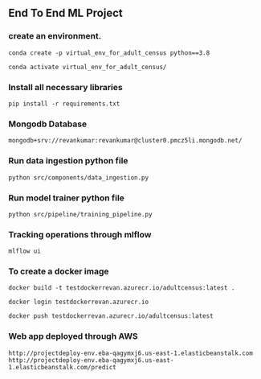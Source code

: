 ## End To End ML Project

### create an environment.
```
conda create -p virtual_env_for_adult_census python==3.8

conda activate virtual_env_for_adult_census/
```
### Install all necessary libraries
```
pip install -r requirements.txt
```

### Mongodb Database

```
mongodb+srv://revankumar:revankumar@cluster0.pmcz5li.mongodb.net/
```

### Run data ingestion python file
```
python src/components/data_ingestion.py
```

### Run model trainer python file

```
python src/pipeline/training_pipeline.py
```

### Tracking operations through mlflow

```
mlflow ui
```

### To create a docker image

```
docker build -t testdockerrevan.azurecr.io/adultcensus:latest .

docker login testdockerrevan.azurecr.io

docker push testdockerrevan.azurecr.io/adultcensus:latest
```

### Web app deployed through AWS

```
http://projectdeploy-env.eba-qagymxj6.us-east-1.elasticbeanstalk.com
http://projectdeploy-env.eba-qagymxj6.us-east-1.elasticbeanstalk.com/predict

```
```

```
